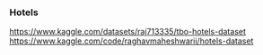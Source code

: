 ### Hotels
https://www.kaggle.com/datasets/raj713335/tbo-hotels-dataset<BR>
https://www.kaggle.com/code/raghavmaheshwarii/hotels-dataset<BR>


